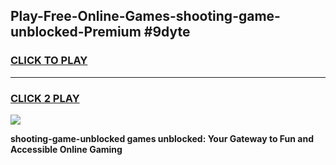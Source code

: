 
## Play-Free-Online-Games-shooting-game-unblocked-Premium #9dyte
<h3>
<a href="https://premium.freeplayer.one?title=shooting-game-unblocked&ref=8M">CLICK TO PLAY</a></h3>
<hr>

<h3>
<a href="https://premium.freeplayer.one?title=shooting-game-unblocked&ref=8M">CLICK 2 PLAY</a>
  
</h3>

<a href="https://premium.freeplayer.one?title=shooting-game-unblocked&ref=8M"><img src="https://clearcache.store/games.png"></a>


**shooting-game-unblocked games unblocked: Your Gateway to Fun and Accessible Online Gaming**
